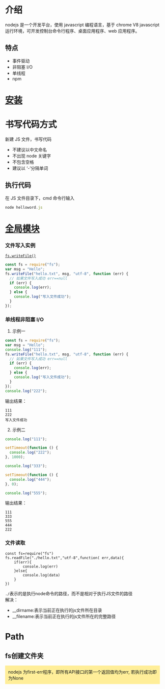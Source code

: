 # 介绍

nodejs 是一个开发平台，使用 javascript 编程语言，基于 chrome V8 javascript 运行环境，可开发控制台命令行程序、桌面应用程序、web 应用程序。

## 特点

- 事件驱动
- 非阻塞 I/O
- 单线程
- npm

# [安装](http://nodejs.cn/learn/how-to-install-nodejs)

# 书写代码方式

新建 JS 文件，书写代码

- 不建议以中文命名
- 不出现 node 关键字
- 不包含空格
- 建议以 ‘-’分隔单词

## 执行代码

在 JS 文件目录下，cmd 命令行输入

```javascript
node helloword.js
```

# [全局模块](http://nodejs.cn/api/globals.html)

### 文件写入实例

[`fs.writeFile()`](https://nodejs.org/dist/latest-v14.x/docs/api/fs.html#fs_fs_writefile_file_data_options_callback)

```javascript
const fs = require("fs");
var msg = "Hello";
fs.writeFile("hello.txt", msg, "utf-8", function (err) {
  // 如果文件写入成功 err==null
  if (err) {
    console.log(err);
  } else {
    console.log("写入文件成功");
  }
});
```

### 单线程非阻塞 I/O

1. 示例一

```javascript
const fs = require("fs");
var msg = "Hello";
console.log("111");
fs.writeFile("hello.txt", msg, "utf-8", function (err) {
  // 如果文件写入成功 err==null
  if (err) {
    console.log(err);
  } else {
    console.log("写入文件成功");
  }
});
console.log("222");
```

输出结果：

```
111
222
写入文件成功
```

2. 示例二

```javascript
console.log("111");

setTimeout(function () {
  console.log("222");
}, 1000);

console.log("333");

setTimeout(function () {
  console.log("444");
}, 0);

console.log("555");
```

输出结果：

```
111
333
555
444
222
```
### 文件读取
```JS
const fs=require("fs")
fs.readFile("./hello.txt","utf-8",function( err,data){
    if(err){
        console.log(err)
    }else{
        console.log(data)
    }
})
```
`./`表示的是执行node命令的路径，而不是相对于执行JS文件的路径<br>
解决：
- __dirname:表示当前正在执行的js文件所在目录
- __filename:表示当前正在执行的js文件所在的完整路径
# Path

## fs创建文件夹

<p style="background-color:#fe9; padding:10px">nodejs 为first-err程序，即所有API接口的第一个返回值均为err, 若执行成功即为None</p>